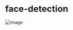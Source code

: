 # face-detection



![image](https://github.com/user-attachments/assets/884460a0-d090-4313-9eda-8b9cd9152e18)


